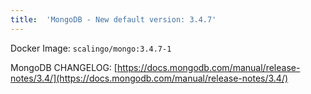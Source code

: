 ```yaml
---
title:	'MongoDB - New default version: 3.4.7'
---
```


Docker Image: `scalingo/mongo:3.4.7-1`

MongoDB CHANGELOG: [https://docs.mongodb.com/manual/release-notes/3.4/](https://docs.mongodb.com/manual/release-notes/3.4/)
